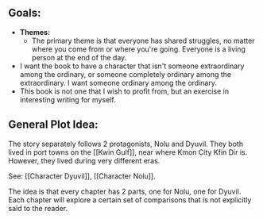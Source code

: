 
## Goals:
- **Themes:**
	- The primary theme is that everyone has shared struggles, no matter where you come from or where you're going. Everyone is a living person at the end of the day.
- I want the book to have a character that isn't someone extraordinary among the ordinary, or someone completely ordinary among the extraordinary. I want someone ordinary among the ordinary.
- This book is not one that I wish to profit from, but an exercise in interesting writing for myself.

## General Plot Idea:

The story separately follows 2 protagonists, Nolu and Dyuvil. They both lived in port towns on the [[Kwin Gulf]], near where Kmon City Kfin Dir is. However, they lived during very different eras.

See: [[Character Dyuvil]], [[Character Nolu]].

The idea is that every chapter has 2 parts, one for Nolu, one for Dyuvil. Each chapter will explore a certain set of comparisons that is not explicitly said to the reader.